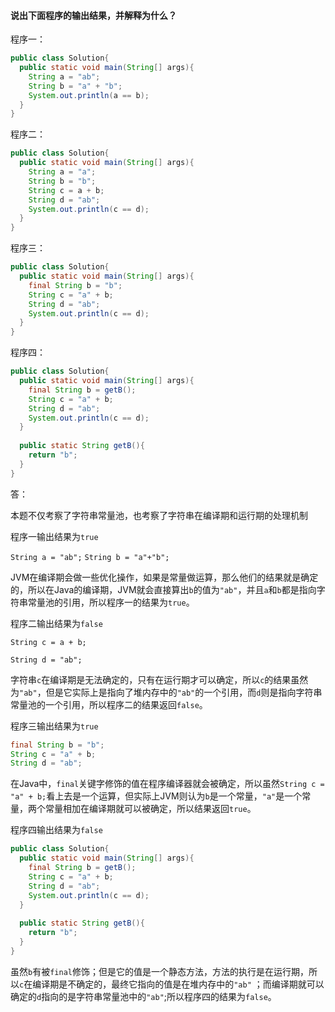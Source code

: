#### 说出下面程序的输出结果，并解释为什么？

程序一：

```java
public class Solution{
  public static void main(String[] args){
    String a = "ab";
    String b = "a" + "b";
    System.out.println(a == b);
  }
}
```

程序二：

```java
public class Solution{
  public static void main(String[] args){
    String a = "a";
    String b = "b";
    String c = a + b;
    String d = "ab";
    System.out.println(c == d);
  }
}
```

程序三：

```java
public class Solution{
  public static void main(String[] args){
    final String b = "b";
    String c = "a" + b;
    String d = "ab";
    System.out.println(c == d);
  }
}
```

程序四：

```java
public class Solution{
  public static void main(String[] args){
    final String b = getB();
    String c = "a" + b;
    String d = "ab";
    System.out.println(c == d);
  }
  
  public static String getB(){
    return "b";
  }
}
```

答：

本题不仅考察了字符串常量池，也考察了字符串在编译期和运行期的处理机制

程序一输出结果为`true`

`String a = "ab";` `String b = "a"+"b";` 

JVM在编译期会做一些优化操作，如果是常量做运算，那么他们的结果就是确定的，所以在Java的编译期，JVM就会直接算出`b`的值为`"ab"`，并且`a`和`b`都是指向字符串常量池的引用，所以程序一的结果为`true`。



程序二输出结果为`false`

`String c = a + b;`

`String d = "ab";`

字符串`c`在编译期是无法确定的，只有在运行期才可以确定，所以`c`的结果虽然为`"ab"`，但是它实际上是指向了堆内存中的`"ab"`的一个引用，而`d`则是指向字符串常量池的一个引用，所以程序二的结果返回`false`。



程序三输出结果为`true`

```java
final String b = "b";
String c = "a" + b;
String d = "ab";
```

在Java中，`final`关键字修饰的值在程序编译器就会被确定，所以虽然`String c = "a" + b;`看上去是一个运算，但实际上JVM则认为`b`是一个常量，`"a"`是一个常量，两个常量相加在编译期就可以被确定，所以结果返回`true`。



程序四输出结果为`false`

```java
public class Solution{
  public static void main(String[] args){
    final String b = getB();
    String c = "a" + b;
    String d = "ab";
    System.out.println(c == d);
  }
  
  public static String getB(){
    return "b";
  }
}
```

虽然`b`有被`final`修饰；但是它的值是一个静态方法，方法的执行是在运行期，所以`c`在编译期是不确定的，最终它指向的值是在堆内存中的`"ab"` ；而编译期就可以确定的`d`指向的是字符串常量池中的`"ab"`;所以程序四的结果为`false`。











